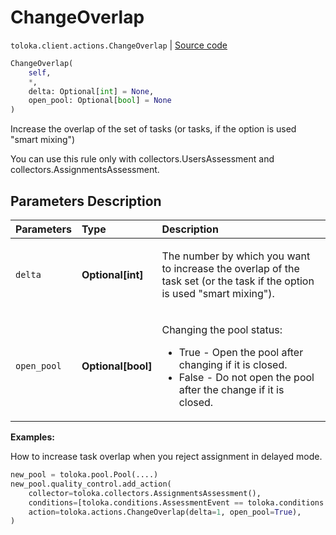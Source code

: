 # ChangeOverlap
`toloka.client.actions.ChangeOverlap` | [Source code](https://github.com/Toloka/toloka-kit/blob/v0.1.25/src/client/actions.py#L131)

```python
ChangeOverlap(
    self,
    *,
    delta: Optional[int] = None,
    open_pool: Optional[bool] = None
)
```

Increase the overlap of the set of tasks (or tasks, if the option is used "smart mixing")


You can use this rule only with collectors.UsersAssessment and collectors.AssignmentsAssessment.

## Parameters Description

| Parameters | Type | Description |
| :----------| :----| :-----------|
`delta`|**Optional\[int\]**|<p>The number by which you want to increase the overlap of the task set (or the task if the option is used &quot;smart mixing&quot;).</p>
`open_pool`|**Optional\[bool\]**|<p>Changing the pool status:<ul><li>True - Open the pool after changing if it is closed.</li><li>False - Do not open the pool after the change if it is closed.</li></ul></p>

**Examples:**

How to increase task overlap when you reject assignment in delayed mode.

```python
new_pool = toloka.pool.Pool(....)
new_pool.quality_control.add_action(
    collector=toloka.collectors.AssignmentsAssessment(),
    conditions=[toloka.conditions.AssessmentEvent == toloka.conditions.AssessmentEvent.REJECT],
    action=toloka.actions.ChangeOverlap(delta=1, open_pool=True),
)
```

